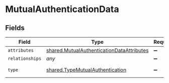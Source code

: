 # MutualAuthenticationData


## Fields

| Field                                                                                                  | Type                                                                                                   | Required                                                                                               | Description                                                                                            |
| ------------------------------------------------------------------------------------------------------ | ------------------------------------------------------------------------------------------------------ | ------------------------------------------------------------------------------------------------------ | ------------------------------------------------------------------------------------------------------ |
| `attributes`                                                                                           | [shared.MutualAuthenticationDataAttributes](../../models/shared/mutualauthenticationdataattributes.md) | :heavy_minus_sign:                                                                                     | N/A                                                                                                    |
| `relationships`                                                                                        | *any*                                                                                                  | :heavy_minus_sign:                                                                                     | N/A                                                                                                    |
| `type`                                                                                                 | [shared.TypeMutualAuthentication](../../models/shared/typemutualauthentication.md)                     | :heavy_minus_sign:                                                                                     | Resource type                                                                                          |